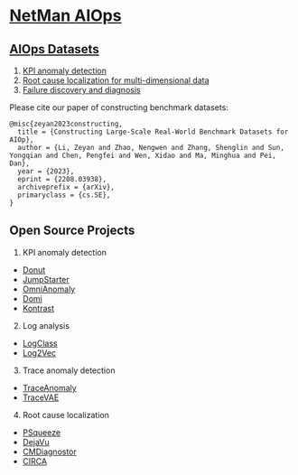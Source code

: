 # [NetMan AIOps](https://netman.aiops.org/)

## [AIOps Datasets](https://competition.aiops-challenge.com/home/competition) 
1. [KPI anomaly detection](https://github.com/NetManAIOps/KPI-Anomaly-Detection) 
2. [Root cause localization for multi-dimensional data](https://github.com/NetManAIOps/MultiDimension-Localization)
3. [Failure discovery and diagnosis](https://github.com/NetManAIOps/AIOps-Challenge-2020-Data)

Please cite our paper of constructing benchmark datasets:
```
@misc{zeyan2023constructing,
  title = {Constructing Large-Scale Real-World Benchmark Datasets for AIOp},
  author = {Li, Zeyan and Zhao, Nengwen and Zhang, Shenglin and Sun, Yongqian and Chen, Pengfei and Wen, Xidao and Ma, Minghua and Pei, Dan},
  year = {2023},
  eprint = {2208.03938},
  archiveprefix = {arXiv},
  primaryclass = {cs.SE},
}
```

## Open Source Projects 
1. KPI anomaly detection
  - [Donut](https://github.com/NetManAIOps/donut)
  - [JumpStarter](https://github.com/NetManAIOps/JumpStarter)
  - [OmniAnomaly](https://github.com/NetManAIOps/OmniAnomaly)
  - [Domi](https://github.com/NetManAIOps/DOMI_code)
  - [Kontrast](https://github.com/NetManAIOps/kontrast)
2. Log analysis
  - [LogClass](https://github.com/NetManAIOps/LogClass)
  - [Log2Vec](https://github.com/NetManAIOps/Log2Vec)
3. Trace anomaly detection
  - [TraceAnomaly](https://github.com/NetManAIOps/TraceAnomaly)
  - [TraceVAE](https://github.com/NetManAIOps/TraceVAE)
4. Root cause localization
  - [PSqueeze](https://github.com/NetManAIOps/PSqueeze)
  - [DejaVu](https://github.com/NetManAIOps/DejaVu)
  - [CMDiagnostor](https://github.com/NetManAIOps/CMDiagnostor)
  - [CIRCA](https://github.com/NetManAIOps/CIRCA)
